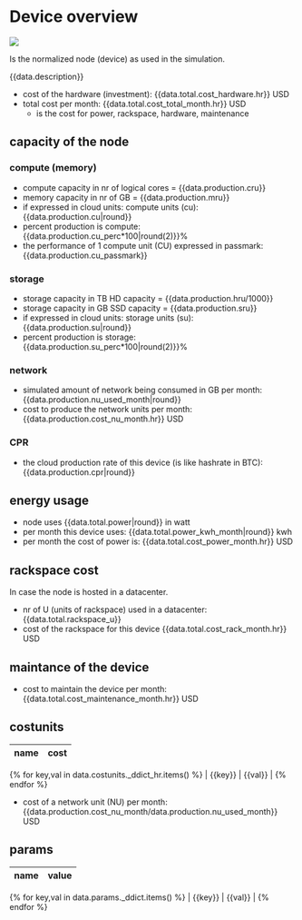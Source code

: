 # Device overview

![](https://wiki.threefold.io/img/partners_intro.png)

Is the normalized node (device) as used in the simulation.

{{data.description}}

- cost of the hardware (investment): {{data.total.cost_hardware.hr}} USD
- total cost per month: {{data.total.cost_total_month.hr}} USD
    - is the cost for power, rackspace, hardware, maintenance
    
## capacity of the node

### compute (memory)

- compute capacity in nr of logical cores = {{data.production.cru}}
- memory capacity in nr of GB = {{data.production.mru}}
- if expressed in cloud units: compute units (cu): {{data.production.cu|round}}
- percent production is compute: {{data.production.cu_perc*100|round(2)}}%
- the performance of 1 compute unit (CU) expressed in passmark: {{data.production.cu_passmark}}

### storage

- storage capacity in TB HD capacity =  {{data.production.hru/1000}}
- storage capacity in GB SSD capacity =  {{data.production.sru}}
- if expressed in cloud units: storage units (su): {{data.production.su|round}}
- percent production is storage:{{data.production.su_perc*100|round(2)}}%

### network
    
- simulated amount of network being consumed in GB per month: {{data.production.nu_used_month|round}} 
- cost to produce the network units per month: {{data.production.cost_nu_month.hr}} USD

### CPR

- the cloud production rate of this device (is like hashrate in BTC): {{data.production.cpr|round}} 
    
## energy usage

- node uses {{data.total.power|round}} in watt
- per month this device uses: {{data.total.power_kwh_month|round}} kwh
- per month the cost of power is: {{data.total.cost_power_month.hr}} USD 

## rackspace cost

In case the node is hosted in a datacenter.

- nr of U (units of rackspace) used in a datacenter: {{data.total.rackspace_u}}
- cost of the rackspace for this device {{data.total.cost_rack_month.hr}} USD

## maintance of the device

- cost to maintain the device per month: {{data.total.cost_maintenance_month.hr}} USD

## costunits

| name | cost | 
|------|------|
{% for key,val in data.costunits._ddict_hr.items() %}
| {{key}} | {{val}} | 
{% endfor %}

- cost of a network unit (NU) per month: {{data.production.cost_nu_month/data.production.nu_used_month}} USD


## params

| name | value | 
|------|------|
{% for key,val in data.params._ddict.items() %}
| {{key}} | {{val}} | 
{% endfor %}


